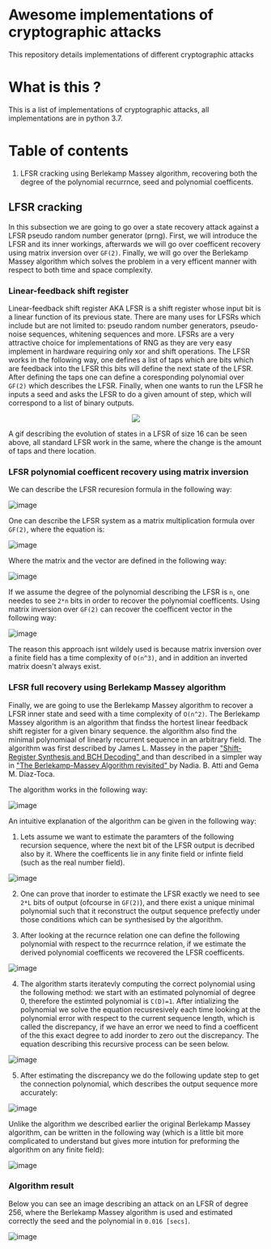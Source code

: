 # Awesome implementations of cryptographic attacks
This repository details implementations of different cryptographic attacks

# What is this ?

This is a list of implementations of cryptographic attacks, all implementations are in python 3.7.

# Table of contents

1. LFSR cracking using Berlekamp Massey algorithm, recovering both the degree of the polynomial recurrnce, seed and polynomial coefficents.

## LFSR cracking

In this subsection we are going to go over a state recovery attack against a LFSR pseudo random number generator (prng). First, we will introduce the LFSR and its inner workings, afterwards we will go over coefficent recovery using matrix inversion over `GF(2)`. Finally, we will go over the Berlekamp Massey algorithm which solves the problem in a very efficent manner with respect to both time and space complexity.

### Linear-feedback shift register

Linear-feedback shift register AKA LFSR is a shift register whose input bit is a linear function of its previous state. There are many uses for LFSRs which include but are not limited to: pseudo random number generators, pseudo-noise sequences, whitening sequences and more. LFSRs are a very attractive choice for implementations of RNG as they are very easy implement in hardware requiring only xor and shift operations.
The LFSR works in the following way, one defines a list of taps which are bits which are feedback into the LFSR this bits will define the next state of the LFSR. After defining the taps one can define a coresponding polynomial over `GF(2)` which describes the LFSR. Finally, when one wants to run the LFSR he inputs a seed and asks the LFSR to do a given amount of step, which will correspond to a list of binary outputs.

<figure>
<p align="center">
  <img src="https://upload.wikimedia.org/wikipedia/commons/9/99/Lfsr.gif" />
</p>
</figure>

A gif describing the evolution of states in a LFSR of size 16 can be seen above, all standard LFSR work in the same, where the change is the amount of taps and there location.

### LFSR polynomial coefficent recovery using matrix inversion

We can describe the LFSR recuresion formula in the following way:

![image](https://user-images.githubusercontent.com/60748408/141657818-b3b6c39f-d211-4d69-a0ab-b68acf312f53.png)

One can describe the LFSR system as a matrix multiplication formula over `GF(2)`, where the equation is:

![image](https://user-images.githubusercontent.com/60748408/141657879-6842e7c0-86bf-4084-b694-3769ddba6ac2.png)

Where the matrix and the vector are defined in the following way:

![image](https://user-images.githubusercontent.com/60748408/141657915-6bc3018a-2de1-42f7-b2f6-9112218093ac.png)

If we assume the degree of the polynomial describing the LFSR is `n`, one needes to see `2*n` bits in order to recover the polynomial coefficents. Using matrix inversion over `GF(2)` can recover the coefficent vector in the following way:

![image](https://user-images.githubusercontent.com/60748408/141657993-c93ad4a2-a67e-4643-9b7e-8eae60bc082b.png)

The reason this approach isnt wildely used is because matrix inversion over a finite field has a time complexity of `O(n^3)`, and in addition an inverted matrix doesn't always exist. 

### LFSR full recovery using Berlekamp Massey algorithm

Finally, we are going to use the Berlekamp Massey algorithm to recover a LFSR inner state and seed with a time complexity of `O(n^2)`. The Berlekamp Massey algorithm is an algorithm that findss the hortest linear feedback shift register for a given binary sequence. the algorithm also find the minimal polynomiaal of linearly recurrent sequence in an arbitrary field. The algorithm was first described by James L. Massey in the paper <a href="https://crypto.stanford.edu/~mironov/cs359/massey.pdf">"Shift-Register Synthesis and BCH Decoding" </a> and than described in a simpler way in <a href="https://citeseerx.ist.psu.edu/viewdoc/download?doi=10.1.1.96.2743&rep=rep1&type=pdf">"The Berlekamp-Massey Algorithm revisited" </a> by Nadia. B. Atti and Gema M. Díaz-Toca.

The algorithm works in the following way:

![image](https://user-images.githubusercontent.com/60748408/141658295-8b37a448-5451-4d1d-ac08-85a67d27e0ff.png)

An intuitive explanation of the algorithm can be given in the following way:

1. Lets assume we want to estimate the paramters of the following recursion sequence, where the next bit of the LFSR output is decribed also by it. Where the coefficents lie in any finite field or infinte field (such as the real number field).

![image](https://user-images.githubusercontent.com/60748408/141685829-f3dc77d8-36a9-4a9b-bab4-6e05b6b9ef29.png)

2. One can prove that inorder to estimate the LFSR exactly we need to see `2*L` bits of output (ofcourse in `GF(2)`), and there exist a unique minimal polynomial such that it reconstruct the output sequence prefectly under those conditions which can be synthesised by the algorithm.

3. After looking at the recurnce relation one can define the following polynomial with respect to the recurrnce relation, if we estimate the derived polynomial coefficents we recovered the LFSR coefficents.

![image](https://user-images.githubusercontent.com/60748408/141685976-150228f7-4ce4-4cac-8dc4-ecc02a77ef06.png)

4. The algorithm starts iteratevly computing the correct polynomial using the following method: we start with an estimated polynomial of degree 0, therefore the estimted polynomial is `C(D)=1`. After intializing the polynomial we solve the equation recusresively each time looking at the polynomial error with respect to the current sequence length, which is called the discrepancy, if we have an error we need to find a coefficent of the this exact degree to add inorder to zero out the discrepancy. The equation describing this recursive process can be seen below.

![image](https://user-images.githubusercontent.com/60748408/141686103-5b9be420-118b-4b14-8b9c-11d24c3e2f90.png)

5. After estimating the discrepancy we do the following update step to get the connection polynomial, which describes the output sequence more accurately:

![image](https://user-images.githubusercontent.com/60748408/141686144-6a5bf13f-7400-473d-8303-690d5b0b24fa.png)

Unlike the algorithm we described earlier the original Berlekamp Massey algorithm, can be written in the following way (which is a little bit more complicated to understand but gives more intution for preforming the algorithm on any finite field):

![image](https://user-images.githubusercontent.com/60748408/141686210-2e90ad0f-2ac3-4263-83b8-e1b3e86cb64d.png)

### Algorithm result

Below you can see an image describing an attack on an LFSR of degree 256, where the Berlekamp Massey algorithm is used and estimated correctly the seed and the polynomial in `0.016 [secs]`.

![image](https://user-images.githubusercontent.com/60748408/141686258-bb617027-7090-4dc9-8db6-523a4967997e.png)








